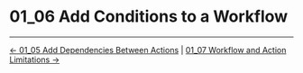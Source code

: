 # 01_06 Add Conditions to a Workflow

<!-- FooterStart -->
---
[← 01_05 Add Dependencies Between Actions](../01_05_add_dependencies_between_actions/README.md) | [01_07 Workflow and Action Limitations →](../01_07_workflow__action_limitations/README.md)
<!-- FooterEnd -->
